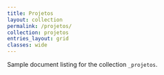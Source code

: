 ```yaml
---
title: Projetos
layout: collection
permalink: /projetos/
collection: projetos
entries_layout: grid
classes: wide
---
```


Sample document listing for the collection `_projetos`.
